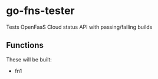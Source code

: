 # go-fns-tester
Tests OpenFaaS Cloud status API with passing/failing builds

## Functions

These will be built:

- fn1
